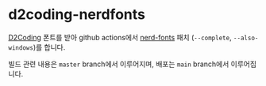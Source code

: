 # d2coding-nerdfonts
[D2Coding](https://github.com/naver/d2codingfont) 폰트를 받아 github actions에서 [nerd-fonts](https://github.com/ryanoasis/nerd-fonts) 패치 (`--complete`, `--also-windows`)를 합니다.

빌드 관련 내용은 `master` branch에서 이루어지며, 배포는 `main` branch에서 이루어집니다.